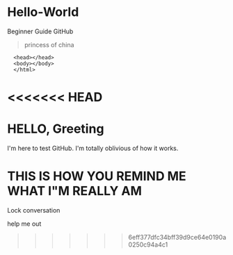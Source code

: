 # Hello-World
Beginner Guide GitHub

> princess of china
```<html>
  <head></head>
  <body></body>
  </html>
```
<<<<<<< HEAD
=======
# HELLO, Greeting

I'm here to test GitHub. I'm totally oblivious of how it works.


# THIS IS HOW YOU REMIND ME WHAT I"M REALLY AM

Lock conversation


help me out


>>>>>>> 6eff377dfc34bff39d9ce64e0190a0250c94a4c1
